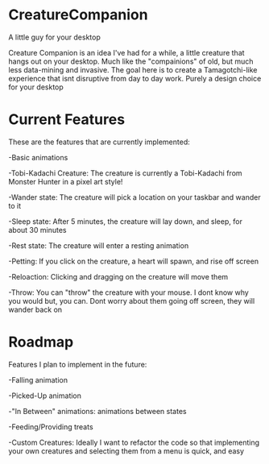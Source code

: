 # CreatureCompanion

 A little guy for your desktop

 Creature Companion is an idea I've had for a while, a little creature that hangs out on your desktop. Much like the "compainions" of old, but much less data-mining and invasive. 
The goal here is to create a Tamagotchi-like experience that isnt disruptive from day to day work. Purely a design choice for your desktop

# Current Features

These are the features that are currently implemented:

-Basic animations 

-Tobi-Kadachi Creature: The creature is currently a Tobi-Kadachi from Monster Hunter in a pixel art style!

-Wander state: The creature will pick a location on your taskbar and wander to it

-Sleep state: After 5 minutes, the creature will lay down, and sleep, for about 30 minutes

-Rest state: The creature will enter a resting animation

-Petting: If you click on the creature, a heart will spawn, and rise off screen

-Reloaction: Clicking and dragging on the creature will move them

-Throw: You can "throw" the creature with your mouse. I dont know why you would but, you can. Dont worry about them going off screen, they will wander back on

# Roadmap

Features I plan to implement in the future:

-Falling animation

-Picked-Up animation

-"In Between" animations: animations between states

-Feeding/Providing treats 

-Custom Creatures: Ideally I want to refactor the code so that implementing your own creatures and selecting them from a menu is quick, and easy

